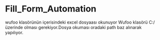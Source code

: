 # Fill_Form_Automation
wufoo klasörünün içerisindeki excel dosyaası okunuyor
Wufoo klasörü C:/ üzerinde olması gerekiyor.Dosya okuması oradaki path baz alınarak yapılıyor.
